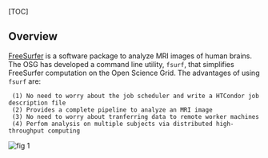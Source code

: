 [title]: - "Image Analysis of Human Brain - Freesurfer Workflow on OSG"
[TOC]
 
## Overview

[FreeSurfer](http://freesurfer.net/) is a software package to analyze MRI images of human brains. The OSG has developed a command line utility, `fsurf`, that simplifies FreeSurfer computation on the Open Science Grid. The advantages of using  `fsurf` are:

     (1) No need to worry about the job scheduler and write a HTCondor job description file
     (2) Provides a complete pipeline to analyze an MRI image 
     (3) No need to worry about tranferring data to remote worker machines
     (4) Perfom analysis on multiple subjects via distributed high-throughput computing

![fig 1](https://raw.githubusercontent.com/OSGConnect/tutorial-FreeSurfer/master/Figs/freesurfer_image_from_net.png )


